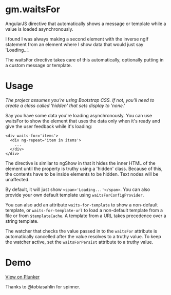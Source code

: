 # gm.waitsFor
AngularJS directive that automatically shows a message or template while a value is loaded asynchronously.

I found I was always making a second element with the inverse ngIf statement from an element where I show data that would just say 'Loading...'.

The waitsFor directive takes care of this automatically, optionally putting in a custom message or template.

# Usage

*The project assumes you're using Bootstrap CSS. If not, you'll need to create a class called 'hidden' that sets display to 'none.'*

Say you have some data you're loading asynchronously. You can use waitsFor to show the element that uses the data only when it's ready and give the user feedback while it's loading:

    <div waits-for='items'>
      <div ng-repeat='item in items'>
        ...
      </div>
    </div>

The directive is similar to ngShow in that it hides the inner HTML of the element until the property is truthy using a 'hidden' class. Because of this, the contents have to be inside elements to be hidden. Text nodes will be unaffected.

By default, it will just show `<span>'Loading...'</span>`. You can also provide your own default template using `waitsForConfigProvider`.

You can also add an attribute `waits-for-template` to show a non-default template, or `waits-for-template-url` to load a non-default template from a file or from `$templateCache`. A template from a URL takes precedence over a string template.

The watcher that checks the value passed in to the `waitsFor` attribute is automatically cancelled after the value resolves to a truthy value. To keep the watcher active, set the `waitsForPersist` attribute to a truthy value.

# Demo
[View on Plunker](http://plnkr.co/edit/oS1nUW?p=preview)

Thanks to @tobiasahlin for spinner.
